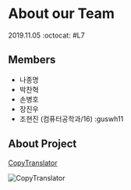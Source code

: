 # About our Team
2019.11.05 :octocat: #L7

## Members
- 나종명
- 박찬혁
- 손병호
- 장진우
- 조현진 (컴퓨터공학과/16) :guswh11

## About Project
[CopyTranslator](https://github.com/CopyTranslator/CopyTranslator)

![CopyTranslator](https://user-images.githubusercontent.com/22427645/50773452-d738dd80-12cb-11e9-9b7c-45e5d7f74c8a.png)
